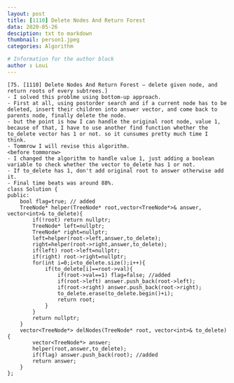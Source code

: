 ```yaml
---
layout: post
title: [1110] Delete Nodes And Return Forest
data: 2020-05-26
desciption: txt to markdown
thumbnail: person1.jpeg
categories: Algorithm

# Information for the author block
author : Loui
---
```


	﻿[75. [1110] Delete Nodes And Return Forest – delete given node, and return roots of every subtrees.]
	- I solved this problme using bottom-up approach.
	- First at all, using postorder search and if a current node has to be deleted, insert their children into answer vector, and come back to parents node, finally delete the node.
	- but the point is how I can handle the original root node, value 1, because of that, I have to use another find function whether the to_delete vector has 1 or not. so it cunsumes pretty much time I think.
	- Tommrow I will revise this algorithm.
	<before tommorow>
	- I changed the algorithm to handle value 1, just adding a boolean variable to check whether the vector to_delete has 1 or not.
	- If to_delete has 1, don't add original root to answer otherwise add it.
	- Final time beats was around 88%.
	class Solution {
	public:
	    bool flag=true; // added
	    TreeNode* helper(TreeNode* root,vector<TreeNode*>& answer, vector<int>& to_delete){
	        if(!root) return nullptr;
	        TreeNode* left=nullptr;
	        TreeNode* right=nullptr;
	        left=helper(root->left,answer,to_delete);
	        right=helper(root->right,answer,to_delete);
	        if(left) root->left=nullptr;
	        if(right) root->right=nullptr;
	        for(int i=0;i<to_delete.size();i++){
	            if(to_delete[i]==root->val){
	                if(root->val==1) flag=false; //added
	                if(root->left) answer.push_back(root->left);
	                if(root->right) answer.push_back(root->right);
	                to_delete.erase(to_delete.begin()+i);
	                return root;
	            }
	        }
	        return nullptr;
	    }
	    vector<TreeNode*> delNodes(TreeNode* root, vector<int>& to_delete) {
	        vector<TreeNode*> answer; 
	        helper(root,answer,to_delete);
	        if(flag) answer.push_back(root); //added
	        return answer;
	    }
	};  
	
